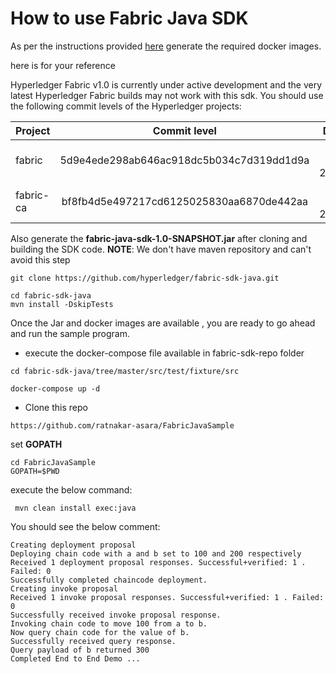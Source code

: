 # How to use  Fabric Java SDK

As per the instructions provided [here](https://github.com/hyperledger/fabric-sdk-java#running-the-end-to-end-tests) generate the required docker images.

here is for your reference

Hyperledger Fabric v1.0 is currently under active development and the very latest Hyperledger Fabric builds may not work with this sdk.
You should use the following commit levels of the Hyperledger projects:

| Project        | Commit level                               | Date        |
|:---------------|:------------------------------------------:|------------:|
| fabric         | 5d9e4ede298ab646ac918dc5b034c7d319dd1d9a   | Jan 30 2017 |
| fabric-ca      | bf8fb4d5e497217cd6125025830aa6870de442aa   | Jan 27 2017 |

Also generate the **fabric-java-sdk-1.0-SNAPSHOT.jar** after cloning and building the SDK code.
**NOTE**: We don't have maven repository and can't avoid this step

```
git clone https://github.com/hyperledger/fabric-sdk-java.git
```
```
cd fabric-sdk-java
mvn install -DskipTests
```

Once the Jar and docker images are available , you are ready to go ahead and run the sample program.

* execute the docker-compose file available in fabric-sdk-repo folder
```
cd fabric-sdk-java/tree/master/src/test/fixture/src

docker-compose up -d
```

* Clone this repo
```
https://github.com/ratnakar-asara/FabricJavaSample
```

set **GOPATH**
```
cd FabricJavaSample
GOPATH=$PWD
```

execute the below command:
```
 mvn clean install exec:java
```

You should see the below comment:


```
Creating deployment proposal
Deploying chain code with a and b set to 100 and 200 respectively
Received 1 deployment proposal responses. Successful+verified: 1 . Failed: 0
Successfully completed chaincode deployment.
Creating invoke proposal
Received 1 invoke proposal responses. Successful+verified: 1 . Failed: 0
Successfully received invoke proposal response.
Invoking chain code to move 100 from a to b.
Now query chain code for the value of b.
Successfully received query response.
Query payload of b returned 300
Completed End to End Demo ...

```
